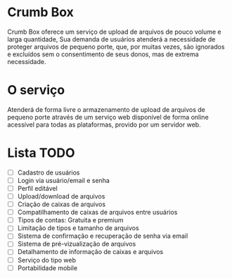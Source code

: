 # Crumb Box

Crumb Box oferece um serviço de upload de arquivos de pouco volume e larga quantidade, Sua demanda de usuários atenderá a necessidade de proteger arquivos de pequeno porte, que, por muitas vezes, são ignorados e excluídos sem o consentimento de seus donos, mas de extrema necessidade.

# O serviço
Atenderá de forma livre o armazenamento de upload de arquivos de pequeno porte através de um serviço web disponível de forma online acessível para todas as plataformas,  provido por um servidor web.


# Lista TODO
- [ ] Cadastro de usuários
- [ ] Login via usuário/email e senha
- [ ] Perfil editável
- [ ] Upload/download de arquivos 
- [ ] Criação de caixas de arquivos
- [ ] Compatilhamento de caixas de arquivos entre usuários
- [ ] Tipos de contas: Gratuita e premium
- [ ] Limitação de tipos e tamanho de arquivos 
- [ ] Sistema de confirmação e recuperação de senha via email
- [ ] Sistema de pré-vizualização de arquivos 
- [ ] Detalhamento de informação de caixas e arquivos
- [ ]  Serviço do tipo web
- [ ] Portabilidade mobile
